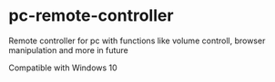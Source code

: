 # pc-remote-controller
Remote controller for pc with functions like volume controll, browser manipulation and more in future

Compatible with Windows 10
